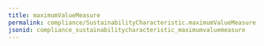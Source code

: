 ```yaml
---
title: maximumValueMeasure
permalink: compliance/SustainabilityCharacteristic.maximumValueMeasure.html
jsonid: compliance_sustainabilitycharacteristic_maximumvaluemeasure
---
```

